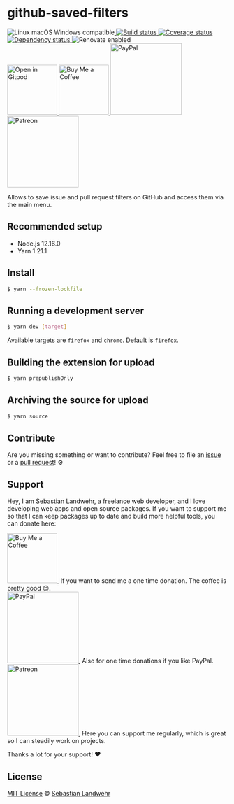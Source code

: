 <!-- TITLE/ -->
# github-saved-filters
<!-- /TITLE -->

<!-- BADGES/ -->
<p>
    <img src="https://img.shields.io/badge/os-linux%20%7C%C2%A0macos%20%7C%C2%A0windows-blue" alt="Linux macOS Windows compatible"><a href="https://github.com/dword-design/github-saved-filters/actions">
      <img
        src="https://github.com/dword-design/github-saved-filters/workflows/build/badge.svg"
        alt="Build status"
      >
    </a><a href="https://codecov.io/gh/dword-design/github-saved-filters">
      <img
        src="https://codecov.io/gh/dword-design/github-saved-filters/branch/master/graph/badge.svg"
        alt="Coverage status"
      >
    </a><a href="https://david-dm.org/dword-design/github-saved-filters">
      <img src="https://img.shields.io/david/dword-design/github-saved-filters" alt="Dependency status">
    </a><img src="https://img.shields.io/badge/renovate-enabled-brightgreen" alt="Renovate enabled"><br/><a href="https://gitpod.io/#https://github.com/dword-design/github-saved-filters">
      <img
        src="https://gitpod.io/button/open-in-gitpod.svg"
        alt="Open in Gitpod"
        width="114"
      >
    </a><a href="https://www.buymeacoffee.com/dword">
      <img
        src="https://www.buymeacoffee.com/assets/img/guidelines/download-assets-sm-2.svg"
        alt="Buy Me a Coffee"
        width="114"
      >
    </a><a href="https://paypal.me/SebastianLandwehr">
      <img
        src="https://sebastianlandwehr.com/images/paypal.svg"
        alt="PayPal"
        width="163"
      >
    </a><a href="https://www.patreon.com/dworddesign">
      <img
        src="https://sebastianlandwehr.com/images/patreon.svg"
        alt="Patreon"
        width="163"
      >
    </a>
</p>
<!-- /BADGES -->

<!-- DESCRIPTION/ -->
Allows to save issue and pull request filters on GitHub and access them via the main menu.
<!-- /DESCRIPTION -->

<!-- INSTALL/ -->
## Recommended setup
* Node.js 12.16.0
* Yarn 1.21.1

## Install
```bash
$ yarn --frozen-lockfile
```

## Running a development server
```bash
$ yarn dev [target]
```
Available targets are `firefox` and `chrome`. Default is `firefox`.

## Building the extension for upload
```bash
$ yarn prepublishOnly
```

## Archiving the source for upload
```bash
$ yarn source
```
<!-- /INSTALL -->

<!-- LICENSE/ -->
## Contribute

Are you missing something or want to contribute? Feel free to file an [issue](https://github.com/dword-design/github-saved-filters/issues) or a [pull request](https://github.com/dword-design/github-saved-filters/pulls)! ⚙️

## Support

Hey, I am Sebastian Landwehr, a freelance web developer, and I love developing web apps and open source packages. If you want to support me so that I can keep packages up to date and build more helpful tools, you can donate here:

<p>
  <a href="https://www.buymeacoffee.com/dword">
    <img
      src="https://www.buymeacoffee.com/assets/img/guidelines/download-assets-sm-2.svg"
      alt="Buy Me a Coffee"
      width="114"
    >
  </a>&nbsp;If you want to send me a one time donation. The coffee is pretty good 😊.<br/>
  <a href="https://paypal.me/SebastianLandwehr">
    <img
      src="https://sebastianlandwehr.com/images/paypal.svg"
      alt="PayPal"
      width="163"
    >
  </a>&nbsp;Also for one time donations if you like PayPal.<br/>
  <a href="https://www.patreon.com/dworddesign">
    <img
      src="https://sebastianlandwehr.com/images/patreon.svg"
      alt="Patreon"
      width="163"
    >
  </a>&nbsp;Here you can support me regularly, which is great so I can steadily work on projects.
</p>

Thanks a lot for your support! ❤️

## License

[MIT License](https://opensource.org/licenses/MIT) © [Sebastian Landwehr](https://sebastianlandwehr.com)
<!-- /LICENSE -->
